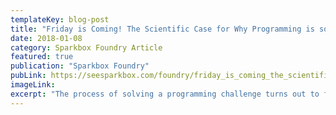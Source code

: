```yaml
---
templateKey: blog-post
title: "Friday is Coming! The Scientific Case for Why Programming is so Darned Satisfying"
date: 2018-01-08
category: Sparkbox Foundry Article
featured: true
publication: "Sparkbox Foundry"
pubLink: https://seesparkbox.com/foundry/friday_is_coming_the_scientific_case_for_why_programming_is_so_satisfying
imageLink:
excerpt: "The process of solving a programming challenge turns out to follow The Hero's Journey story structure, a pattern our brains recognize and reward."
---
```

